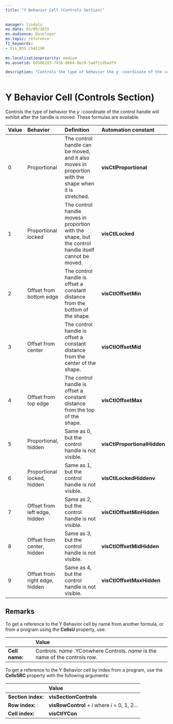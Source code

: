 ```yaml
---
title: "Y Behavior Cell (Controls Section)"
 
 
manager: lindalu
ms.date: 03/09/2015
ms.audience: Developer
ms.topic: reference
f1_keywords:
- Vis_DSS.chm1190
 
ms.localizationpriority: medium
ms.assetid: 6d5062d3-743b-8664-8ec9-5a8f11d5edf9

description: "Controls the type of behavior the y -coordinate of the control handle will exhibit after the handle is moved. These formulas are available."
---
```


# Y Behavior Cell (Controls Section)

Controls the type of behavior the  *y*  -coordinate of the control handle will exhibit after the handle is moved. These formulas are available. 
  
|**Value**|**Behavior**|**Definition**|**Automation constant**|
|:-----|:-----|:-----|:-----|
| 0  <br/> | Proportional  <br/> | The control handle can be moved, and it also moves in proportion with the shape when it is stretched. |**visCtlProportional** <br/> |
| 1  <br/> | Proportional locked  <br/> | The control handle moves in proportion with the shape, but the control handle itself cannot be moved. |**visCtlLocked** <br/> |
| 2  <br/> | Offset from bottom edge  <br/> | The control handle is offset a constant distance from the bottom of the shape. |**visCtlOffsetMin** <br/> |
| 3  <br/> | Offset from center  <br/> | The control handle is offset a constant distance from the center of the shape. |**visCtlOffsetMid** <br/> |
| 4  <br/> | Offset from top edge  <br/> | The control handle is offset a constant distance from the top of the shape. |**visCtlOffsetMax** <br/> |
| 5  <br/> | Proportional, hidden  <br/> | Same as 0, but the control handle is not visible. |**visCtlProportionalHidden** <br/> |
| 6  <br/> | Proportional locked, hidden  <br/> | Same as 1, but the control handle is not visible. |**visCtlLockedHiddenv** <br/> |
| 7  <br/> | Offset from left edge, hidden  <br/> | Same as 2, but the control handle is not visible. |**visCtlOffsetMinHidden** <br/> |
| 8  <br/> | Offset from center, hidden  <br/> | Same as 3, but the control handle is not visible. |**visCtlOffsetMidHidden** <br/> |
| 9  <br/> | Offset from right edge, hidden  <br/> | Same as 4, but the control handle is not visible. |**visCtlOffsetMaxHidden** <br/> |
   
## Remarks

To get a reference to the Y Behavior cell by name from another formula, or from a program using the **CellsU** property, use: 
  
||Value |
|:-----|:-----|
| **Cell name:**  <br/> | Controls.  *name*  .YConwhere Controls.  *name*  is the name of the controls row. |
   
To get a reference to the Y Behavior cell by index from a program, use the **CellsSRC** property with the following arguments: 
  
||Value |
|:-----|:-----|
| **Section index:**  <br/> |**visSectionControls** <br/> |
| **Row index:**  <br/> |**visRowControl** +  *i*            where  *i*  = 0, 1, 2... |
| **Cell index:**  <br/> |**visCtlYCon** <br/> |
   

